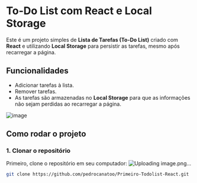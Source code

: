 # To-Do List com React e Local Storage

Este é um projeto simples de **Lista de Tarefas (To-Do List)** criado com **React** e utilizando **Local Storage** para persistir as tarefas, mesmo após recarregar a página.

## Funcionalidades

- Adicionar tarefas à lista.
- Remover tarefas.
- As tarefas são armazenadas no **Local Storage** para que as informações não sejam perdidas ao recarregar a página.

![image](https://github.com/user-attachments/assets/e054336d-79be-4ddb-98da-1bbb06905528)

## Como rodar o projeto

### 1. Clonar o repositório

Primeiro, clone o repositório em seu computador:
![Uploading image.png…]()

```bash
git clone https://github.com/pedrocanatoo/Primeiro-Todolist-React.git

